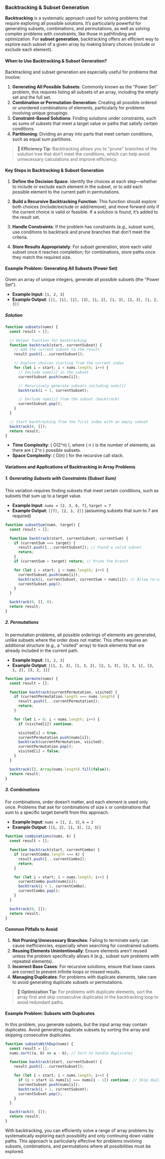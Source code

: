 ### Backtracking & Subset Generation

**Backtracking** is a systematic approach used for solving problems that require exploring all possible solutions. It’s particularly powerful for generating subsets, combinations, and permutations, as well as solving complex problems with constraints, like those in pathfinding and optimization. For **subset generation**, backtracking offers an efficient way to explore each subset of a given array by making binary choices (include or exclude each element).

#### When to Use Backtracking & Subset Generation?

Backtracking and subset generation are especially useful for problems that involve:

1. **Generating All Possible Subsets**: Commonly known as the "Power Set" problem, this requires listing all subsets of an array, including the empty set and the full set.
2. **Combination or Permutation Generation**: Creating all possible ordered or unordered combinations of elements, particularly for problems involving unique groupings.
3. **Constraint-Based Solutions**: Finding solutions under constraints, such as sums of subsets that meet a target value or paths that satisfy certain conditions.
4. **Partitioning**: Dividing an array into parts that meet certain conditions, such as equal sum partitions.

> **🧠 Efficiency Tip**: Backtracking allows you to "prune" branches of the solution tree that don’t meet the conditions, which can help avoid unnecessary calculations and improve efficiency.

#### Key Steps in Backtracking & Subset Generation

1. **Define the Decision Space**: Identify the choices at each step—whether to include or exclude each element in the subset, or to add each possible element to the current path in permutations.

2. **Build a Recursive Backtracking Function**: This function should explore both choices (include/exclude or add/remove), and move forward only if the current choice is valid or feasible. If a solution is found, it’s added to the result set.

3. **Handle Constraints**: If the problem has constraints (e.g., subset sum), use conditions to backtrack and prune branches that don’t meet the criteria.

4. **Store Results Appropriately**: For subset generation, store each valid subset once it reaches completion; for combinations, store paths once they match the required size.

#### Example Problem: Generating All Subsets (Power Set)

Given an array of unique integers, generate all possible subsets (the "Power Set").

- **Example Input**: `[1, 2, 3]`
- **Example Output**: `[[], [1], [2], [3], [1, 2], [1, 3], [2, 3], [1, 2, 3]]`

##### Solution

```javascript
function subsets(nums) {
  const result = [];

  // Helper function for backtracking
  function backtrack(start, currentSubset) {
    // Add the current subset to the result
    result.push([...currentSubset]);

    // Explore choices starting from the current index
    for (let i = start; i < nums.length; i++) {
      // Include nums[i] in the subset
      currentSubset.push(nums[i]);

      // Recursively generate subsets including nums[i]
      backtrack(i + 1, currentSubset);

      // Exclude nums[i] from the subset (backtrack)
      currentSubset.pop();
    }
  }

  // Start backtracking from the first index with an empty subset
  backtrack(0, []);
  return result;
}
```

- **Time Complexity**: \( O(2^n) \), where \( n \) is the number of elements, as there are \( 2^n \) possible subsets.
- **Space Complexity**: \( O(n) \) for the recursive call stack.

#### Variations and Applications of Backtracking in Array Problems

##### 1. Generating Subsets with Constraints (Subset Sum)

This variation requires finding subsets that meet certain conditions, such as subsets that sum up to a target value.

- **Example Input**: `nums = [2, 3, 6, 7]`, `target = 7`
- **Example Output**: `[[7], [2, 3, 2]]` (assuming subsets that sum to 7 are required)

```javascript
function subsetSum(nums, target) {
  const result = [];

  function backtrack(start, currentSubset, currentSum) {
    if (currentSum === target) {
      result.push([...currentSubset]); // Found a valid subset
      return;
    }
    if (currentSum > target) return; // Prune the branch

    for (let i = start; i < nums.length; i++) {
      currentSubset.push(nums[i]);
      backtrack(i, currentSubset, currentSum + nums[i]); // Allow re-use of the same element
      currentSubset.pop();
    }
  }

  backtrack(0, [], 0);
  return result;
}
```

##### 2. Permutations

In permutation problems, all possible orderings of elements are generated, unlike subsets where the order does not matter. This often requires an additional structure (e.g., a "visited" array) to track elements that are already included in the current path.

- **Example Input**: `[1, 2, 3]`
- **Example Output**: `[[1, 2, 3], [1, 3, 2], [2, 1, 3], [2, 3, 1], [3, 1, 2], [3, 2, 1]]`

```javascript
function permute(nums) {
  const result = [];

  function backtrack(currentPermutation, visited) {
    if (currentPermutation.length === nums.length) {
      result.push([...currentPermutation]);
      return;
    }

    for (let i = 0; i < nums.length; i++) {
      if (visited[i]) continue;

      visited[i] = true;
      currentPermutation.push(nums[i]);
      backtrack(currentPermutation, visited);
      currentPermutation.pop();
      visited[i] = false;
    }
  }

  backtrack([], Array(nums.length).fill(false));
  return result;
}
```

##### 3. Combinations

For combinations, order doesn’t matter, and each element is used only once. Problems that ask for combinations of size `k` or combinations that sum to a specific target benefit from this approach.

- **Example Input**: `nums = [1, 2, 3]`, `k = 2`
- **Example Output**: `[[1, 2], [1, 3], [2, 3]]`

```javascript
function combinations(nums, k) {
  const result = [];

  function backtrack(start, currentCombo) {
    if (currentCombo.length === k) {
      result.push([...currentCombo]);
      return;
    }

    for (let i = start; i < nums.length; i++) {
      currentCombo.push(nums[i]);
      backtrack(i + 1, currentCombo);
      currentCombo.pop();
    }
  }

  backtrack(0, []);
  return result;
}
```

#### Common Pitfalls to Avoid

1. **Not Pruning Unnecessary Branches**: Failing to terminate early can cause inefficiencies, especially when searching for constrained subsets.
2. **Reusing Elements Unintentionally**: Ensure elements aren’t reused unless the problem specifically allows it (e.g., subset sum problems with repeated elements).
3. **Incorrect Base Cases**: For recursive solutions, ensure that base cases are correct to prevent infinite loops or missed results.
4. **Managing Duplicates**: For problems with duplicate elements, take care to avoid generating duplicate subsets or permutations.

> **📌 Optimization Tip**: For problems with duplicate elements, sort the array first and skip consecutive duplicates in the backtracking loop to avoid redundant paths.

#### Example Problem: Subsets with Duplicates

In this problem, you generate subsets, but the input array may contain duplicates. Avoid generating duplicate subsets by sorting the array and skipping consecutive duplicates.

```javascript
function subsetsWithDup(nums) {
  const result = [];
  nums.sort((a, b) => a - b); // Sort to handle duplicates

  function backtrack(start, currentSubset) {
    result.push([...currentSubset]);

    for (let i = start; i < nums.length; i++) {
      if (i > start && nums[i] === nums[i - 1]) continue; // Skip duplicates
      currentSubset.push(nums[i]);
      backtrack(i + 1, currentSubset);
      currentSubset.pop();
    }
  }

  backtrack(0, []);
  return result;
}
```

With backtracking, you can efficiently solve a range of array problems by systematically exploring each possibility and only continuing down viable paths. This approach is particularly effective for problems involving subsets, combinations, and permutations where all possibilities must be explored.
